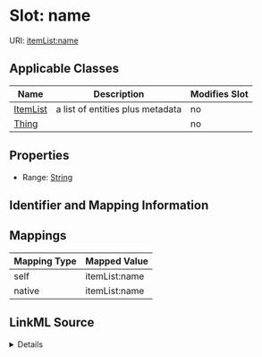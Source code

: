 

# Slot: name



URI: [itemList:name](https://w3id.org/linkml/item-list/name)



<!-- no inheritance hierarchy -->





## Applicable Classes

| Name | Description | Modifies Slot |
| --- | --- | --- |
| [ItemList](ItemList.md) | a list of entities plus metadata |  no  |
| [Thing](Thing.md) |  |  no  |







## Properties

* Range: [String](String.md)





## Identifier and Mapping Information








## Mappings

| Mapping Type | Mapped Value |
| ---  | ---  |
| self | itemList:name |
| native | itemList:name |




## LinkML Source

<details>
```yaml
name: name
alias: name
domain_of:
- ItemList
- Thing
range: string

```
</details>
